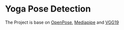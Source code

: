 # Yoga Pose Detection 

The Project is base on [OpenPose](https://www.ri.cmu.edu/publications/openpose-whole-body-pose-estimation/), [Mediapipe](https://mediapipe.dev/#!) and [VGG19](https://keras.io/api/applications/vgg/)
